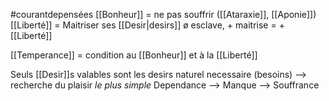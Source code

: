 #courantdepensées 
[[Bonheur]] = ne pas souffrir ([[Ataraxie]], [[Aponie]])
[[Liberté]] = Maitriser ses [[Desir|desirs]] ø esclave, + maitrise = + [[Liberté]]

[[Temperance]] = condition au [[Bonheur]] et à la [[Liberté]]

Seuls [[Desir]]s valables sont les desirs naturel necessaire (besoins)
—> recherche du plaisir *le plus simple* 
Dependance —> Manque —> Souffrance


